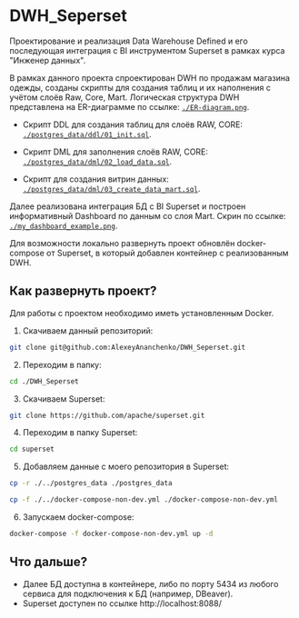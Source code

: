 # DWH_Seperset

Проектирование и реализация Data Warehouse Defined и его последующая интеграция с BI инструментом Superset в рамках курса "Инженер данных".

В рамках данного проекта спроектирован DWH по продажам магазина одежды, созданы скрипты для создания таблиц и их наполнения с учётом слоёв Raw, Core, Mart. Логическая структура DWH представлена на ER-диаграмме по ссылке: <code>[./ER-diagram.png](https://github.com/AlexeyAnanchenko/DWH_Seperset/blob/main/ER-diagram.png)</code>.

- Скрипт DDL для создания таблиц для слоёв RAW, CORE: <code>[./postgres_data/ddl/01_init.sql](https://github.com/AlexeyAnanchenko/DWH_Seperset/blob/main/postgres_data/ddl/01_init.sql)</code>.

- Скрипт DML для заполнения слоёв RAW, CORE: <code>[./postgres_data/dml/02_load_data.sql](https://github.com/AlexeyAnanchenko/DWH_Seperset/blob/main/postgres_data/dml/02_load_data.sql)</code>.

- Скрипт для создания витрин данных: <code>[./postgres_data/dml/03_create_data_mart.sql](https://github.com/AlexeyAnanchenko/DWH_Seperset/blob/main/postgres_data/dml/03_create_data_mart.sql)</code>.


Далее реализована интеграция БД с BI Superset и построен информативный Dashboard по данным со слоя Mart. Скрин по ссылке: <code>[./my_dashboard_example.png](https://github.com/AlexeyAnanchenko/DWH_Seperset/blob/main/my_dashboard_example.png)</code>.

Для возможности локально развернуть проект обновлён docker-compose от Superset, в который добавлен контейнер с реализованным  DWH.

## Как развернуть проект?

Для работы с проектом необходимо иметь установленным Docker.

1. Скачиваем данный репозиторий:

```sh
git clone git@github.com:AlexeyAnanchenko/DWH_Seperset.git
```

2. Переходим в папку:

```sh
cd ./DWH_Seperset
```

3. Скачиваем Superset:

```sh
git clone https://github.com/apache/superset.git
```

4. Переходим в папку Superset:

```sh
cd superset
```

5. Добавляем данные с моего репозитория в Superset:

```sh
cp -r ./../postgres_data ./postgres_data
```

```sh
cp -f ./../docker-compose-non-dev.yml ./docker-compose-non-dev.yml
```

6. Запускаем docker-compose:

```sh
docker-compose -f docker-compose-non-dev.yml up -d
```

## Что дальше?

- Далее БД доступна в контейнере, либо по порту 5434 из любого сервиса для подключения к БД (например, DBeaver).
- Superset доступен по ссылке http://localhost:8088/

